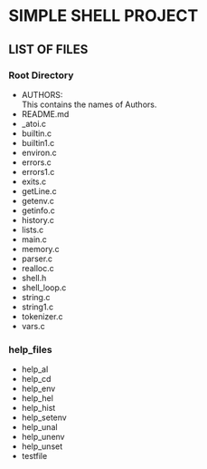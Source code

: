 # SIMPLE SHELL PROJECT
## LIST OF FILES   

### Root Directory
- AUTHORS:  
This contains the names of Authors.  
- README.md
- _atoi.c
- builtin.c
- builtin1.c
- environ.c
- errors.c
- errors1.c
- exits.c
- getLine.c
- getenv.c
- getinfo.c
- history.c
- lists.c
- main.c
- memory.c
- parser.c
- realloc.c
- shell.h
- shell_loop.c
- string.c
- string1.c
- tokenizer.c
- vars.c

### help_files
- help_al
- help_cd
- help_env
- help_hel
- help_hist
- help_setenv
- help_unal
- help_unenv
- help_unset
- testfile